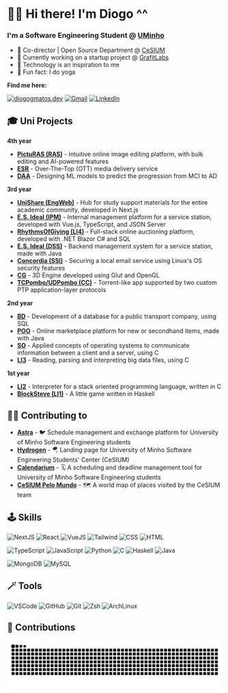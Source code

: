 # 👋🏼 Hi there! I'm Diogo \^\^

### I'm a Software Engineering Student @ [UMinho](https://uminho.pt)
- 🍊 Co-director | Open Source Department @ [CeSIUM](cesium.di.uminho.pt)
- 📂 Currently working on a startup project @ [GrafitLabs](https://github.com/grafit-labs)
- 💾 Technology is an inspiration to me
- 🌱 Fun fact: I do yoga

**Find me here:**

[![diogogmatos.dev](https://img.shields.io/badge/diogogmatos.dev-000000?style=for-the-badge)](https://diogogmatos.dev)
[![Gmail](https://img.shields.io/badge/Email-41454a?style=for-the-badge&logo=maildotru&logoColor=white)](mailto:me@diogogmatos.dev)
[![LinkedIn](https://img.shields.io/badge/LinkedIn-0077B5?style=for-the-badge)](https://www.linkedin.com/in/diogo-matos)

## 🎓 Uni Projects

**4th year**
- [**PictuRAS (RAS)**](https://github.com/diogogmatos/PictuRAS) - Intuitive online image editing platform, with bulk editing and AI-powered features
- [**ESR**](https://github.com/diogogmatos/ESR-TP2-2024/tree/main) - Over-The-Top (OTT) media delivery service
- [**DAA**](https://github.com/diogogmatos/DAA) - Designing ML models to predict the progression from MCI to AD

**3rd year**
- [**UniShare (EngWeb)**](https://github.com/diogogmatos/EngWeb2024-Projeto) - Hub for study support materials for the entire academic community, developed in Next.js
- [**E.S. Ideal (IPM)**](https://github.com/diogogmatos/IPM) - Internal management platform for a service station, developed with Vue.js, TypeScript, and JSON Server
- [**RhythmsOfGiving (LI4)**](https://github.com/diogogmatos/RhythmsOfGiving) - Full-stack online auctioning platform, developed with .NET Blazor C# and SQL
- [**E.S. Ideal (DSS)**](https://github.com/diogogmatos/trabalho-dss-grupo-05) - Backend management system for a service station, made with Java
- [**Concordia (SSI)**](https://github.com/diogogmatos/SSI) - Securing a local email service using Linux's OS security features
- [**CG**](https://github.com/diogogmatos/CG) - 3D Engine developed using Glut and OpenGL
- [**TCPombo/UDPombo (CC)**](https://github.com/diogogmatos/CC-TP2-PL2-G8) - Torrent-like app supported by two custom PTP application-layer protocols

**2nd year**
- [**BD**](https://github.com/diogogmatos/BD-Grupo20) - Development of a database for a public transport company, using SQL
- [**POO**](https://github.com/diogogmatos/POO) - Online marketplace platform for new or secondhand items, made with Java
- [**SO**](https://github.com/diogogmatos/SO) - Applied concepts of operating systems to communicate information between a client and a server, using C
- [**LI3**](https://github.com/diogogmatos/LI3-GRUPO29) - Reading, parsing and interpreting big data files, using C

**1st year**
- [**LI2**](https://github.com/diogogmatos/li2-pl5g05) - Interpreter for a stack oriented programming language, written in C
- [**BlockSteve (LI1)**](https://github.com/diogogmatos/blocksteve) - A little game written in Haskell

## 🙌🏼 Contributing to

- [**Astra**](https://github.com/cesium/astra/) - 🐦 Schedule management and exchange platform for University of Minho Software Engineering students
- [**Hydrogen**](https://github.com/cesium/hydrogen) - 🪂 Landing page for University of Minho Software Engineering Students' Center (CeSIUM)
- [**Calendarium**](https://github.com/cesium/calendarium) - 🗓️ A scheduling and deadline management tool for University of Minho Software Engineering students
- [**CeSIUM Pelo Mundo**](https://github.com/cesium/CeSIUMpeloMundo) - 🗺️ A world map of places visited by the CeSIUM team

## 🕹️ Skills

![NextJS](https://img.shields.io/badge/Next.js-000000?style=for-the-badge&logo=nextdotjs&logoColor=ffffff)
![React](https://img.shields.io/badge/React-001e26?style=for-the-badge&logo=react&logoColor=61DAFB)
![VueJS](https://img.shields.io/badge/Vue.js-42b883?style=for-the-badge&logo=vuedotjs&logoColor=ffffff)
![Tailwind](https://img.shields.io/badge/Tailwind_CSS-121b2d?style=for-the-badge&logo=tailwind-css&logoColor=16bdca)
![CSS](https://img.shields.io/badge/CSS-1b73ba?&style=for-the-badge&logo=css3&logoColor=white)
![HTML](https://img.shields.io/badge/HTML-e44d26?style=for-the-badge&logo=html5&logoColor=white)

![TypeScript](https://img.shields.io/badge/TypeScript-007ACC?style=for-the-badge&logo=typescript&logoColor=white)
![JavaScript](https://img.shields.io/badge/JavaScript-F7DF1E?style=for-the-badge&logo=javascript&logoColor=black)
![Python](https://img.shields.io/badge/Python-3776AB?style=for-the-badge&logo=python&logoColor=white)
![C](https://img.shields.io/badge/C-00599C?style=for-the-badge&logo=c&logoColor=white)
![Haskell](https://img.shields.io/badge/Haskell-5D4F85?style=for-the-badge&logo=haskell&logoColor=white)
![Java](https://img.shields.io/badge/Java-ED8B00?style=for-the-badge&logo=openjdk&logoColor=white)

![MongoDB](https://img.shields.io/badge/MongoDB-023430?style=for-the-badge&logo=mongodb&logoColor=ffffff)
![MySQL](https://img.shields.io/badge/MySQL-00546c?style=for-the-badge&logo=mysql&logoColor=ffffff)

<!--
![Blazor](https://img.shields.io/badge/blazor-%235C2D91.svg?style=for-the-badge&logo=blazor&logoColor=white)
![.NET](https://img.shields.io/badge/.NET-512bd4?style=for-the-badge&logo=.net&logoColor=white)
![C#](https://img.shields.io/badge/c%23-%23239120.svg?style=for-the-badge&logo=csharp&logoColor=white)
-->

<!-- ![C#](https://raw.githubusercontent.com/devicons/devicon/2ae2a900d2f041da66e950e4d48052658d850630/icons/csharp/csharp-original.svg) -->

## 🪄 Tools

![VSCode](https://img.shields.io/badge/Visual_Studio_Code-0078D4?style=for-the-badge&logo=visual%20studio%20code&logoColor=white)
![GitHub](https://img.shields.io/badge/GitHub-100000?style=for-the-badge&logo=github&logoColor=white)
![Git](https://img.shields.io/badge/GIT-E44C30?style=for-the-badge&logo=git&logoColor=white)
![Zsh](https://img.shields.io/badge/ZSH-242c34?style=for-the-badge&logo=zsh&logoColor=white)
![ArchLinux](https://img.shields.io/badge/Arch%20Linux-1791ce?style=for-the-badge&logo=archlinux&logoColor=white)
<!--
### Stats

![Most Used Languages](https://github-readme-stats.vercel.app/api/top-langs/?username=diogogmatos&theme=tokyonight)
-->
## 🌱 Contributions

<picture>
  <source media="(prefers-color-scheme: dark)" srcset="https://github.com/diogogmatos/diogogmatos/blob/output/github-snake-dark.svg" />
  <source media="(prefers-color-scheme: light)" srcset="https://github.com/diogogmatos/diogogmatos/blob/output/github-snake.svg" />
  <img alt="github-snake" src="github-snake.svg" />
</picture>

